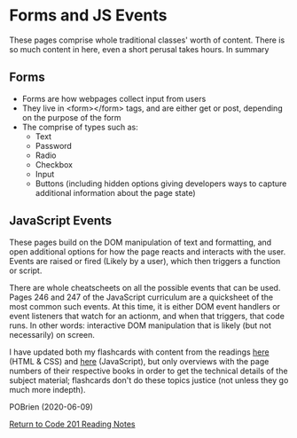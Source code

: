 # Forms and JS Events

These pages comprise whole traditional classes' worth of content. There is so much content in here, even a short perusal takes hours. In summary

## Forms
- Forms are how webpages collect input from users
- They live in \<form>\</form> tags, and are either get or post, depending on the purpose of the form
- The comprise of types such as:
  - Text
  - Password
  - Radio
  - Checkbox
  - Input
  - Buttons (including hidden options giving developers ways to capture additional information about the page state)

## JavaScript Events

These pages build on the DOM manipulation of text and formatting, and open additional options for how the page reacts and interacts with the user. Events are raised or fired (Likely by a user), which then triggers a function or script.

There are whole cheatscheets on all the possible events that can be used. Pages 246 and 247 of the JavaScript curriculum are a quicksheet of the most common such events. At this time, it is either DOM event handlers or event listeners that watch for an actionm, and when that triggers, that code runs. In other words: interactive DOM manipulation that is likely (but not necessarily) on screen.

I have updated both my flashcards with content from the readings [here](https://github.com/PVOBrien/reading-notes/blob/master/html-and-css-flashcards.pdf) (HTML & CSS) and [here](https://github.com/PVOBrien/reading-notes/blob/master/javascript-and-jquery-flashcards.pdf) (JavaScript), but only overviews with the page numbers of their respective books in order to get the technical details of the subject material; flashcards don't do these topics justice (not unless they go much more indepth).

POBrien (2020-06-09)

[Return to Code 201 Reading Notes](https://pvobrien.github.io/reading-notes/)
